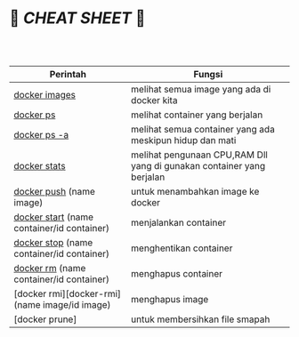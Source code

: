 :whale2: *CHEAT SHEET* :whale2:
=

<br>

<br>

| Perintah | Fungsi |
| ---      | ---    |
|[docker images][docker-image] | melihat semua image yang ada di docker kita|
|[docker ps][docker-ps] | melihat container yang berjalan|
|[docker ps -a][docker-ps-a] | melihat semua container yang ada meskipun hidup dan mati|
|[docker stats][docker-stats] | melihat pengunaan CPU,RAM Dll yang di gunakan container yang berjalan|
|[docker push][docker-push] (name image) | untuk menambahkan image ke docker |
|[docker start][docker-start] (name container/id container)| menjalankan container|
|[docker stop][docker-stop] (name container/id container) | menghentikan container|
|[docker rm][docker-rm] (name container/id container) | menghapus container|
|[docker rmi][docker-rmi] (name image/id image) | menghapus image|
|[docker prune]| untuk membersihkan file smapah|

<!-- Link -->
[docker-image]: </Docker/docker-image.md>
[docker-ps]: </Docker/docker-list.md>
[docker-ps-a]: </Docker/docker-ps.md#docker ps -a>
[docker-stats]: </Docker/docker-stats.md>
[docker-push]: </Docker/docker-push.md>
[docker-start]: </Docker/docker-container.md#docker-start>
[docker-stop]: </Docker/docker-container.md#docker-stop>
[docker-rm]: </Docker/docker-container.md#docker-rm>
